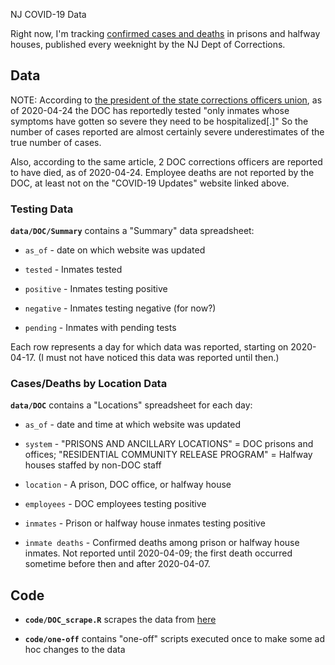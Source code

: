 NJ COVID-19 Data

Right now, I'm tracking [confirmed cases and deaths](https://njdoc.gov/pages/COVID19Updates.shtml)
in prisons and halfway houses, published every weeknight by the NJ Dept of
Corrections.

## Data

NOTE: According to [the president of the state corrections officers union](https://www.northjersey.com/story/news/coronavirus/2020/04/24/coronavirus-push-testing-nj-prisons-grows-deaths-mount/3019641001/),
as of 2020-04-24 the DOC has reportedly tested "only inmates whose symptoms have
gotten so severe they need to be hospitalized[.]" So the number of cases
reported are almost certainly severe underestimates of the true number of cases.

Also, according to the same article, 2 DOC corrections officers are reported to 
have died, as of 2020-04-24. Employee deaths are not reported by the DOC, at
least not on the "COVID-19 Updates" website linked above.

### Testing Data

**`data/DOC/Summary`** contains a "Summary" data spreadsheet:

* `as_of` - date on which website was updated

* `tested` - Inmates tested

* `positive` - Inmates testing positive

* `negative` - Inmates testing negative (for now?)

* `pending` - Inmates with pending tests

Each row represents a day for which data was reported, starting on 2020-04-17.
(I must not have noticed this data was reported until then.)

### Cases/Deaths by Location Data

**`data/DOC`** contains a "Locations" spreadsheet for each day:

* `as_of` - date and time at which website was updated

* `system` - "PRISONS AND ANCILLARY LOCATIONS" = DOC prisons and offices;
  "RESIDENTIAL COMMUNITY RELEASE PROGRAM" = Halfway houses staffed by non-DOC
  staff

* `location` - A prison, DOC office, or halfway house

* `employees` - DOC employees testing positive

* `inmates` - Prison or halfway house inmates testing positive

* `inmate deaths` - Confirmed deaths among prison or halfway house inmates. Not
  reported until 2020-04-09; the first death occurred sometime before then and
  after 2020-04-07.

## Code

* **`code/DOC_scrape.R`** scrapes the data from [here](https://njdoc.gov/pages/COVID19Updates.shtml)

* **`code/one-off`** contains "one-off" scripts executed once to make some ad
  hoc changes to the data
